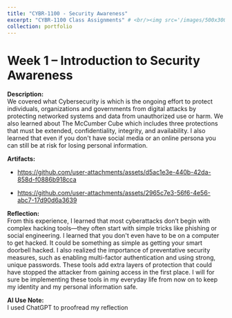 ```yaml
---
title: "CYBR-1100 - Security Awareness"
excerpt: "CYBR-1100 Class Assignments" # <br/><img src='/images/500x300.png'>
collection: portfolio
---
```


# Week 1 – Introduction to Security Awareness
 
**Description:**  
We covered what Cybersecurity is which is the ongoing effort to protect individuals, organizations and governments from digital attacks by protecting networked systems and data from unauthorized use or harm. We also learned about The McCumber Cube which includes three protections that must be extended, confidentiality, integrity, and availability. I also learned that even if you don't have social media or an online persona you can still be at risk for losing personal information.
 
**Artifacts:**  
- https://github.com/user-attachments/assets/d5ac1e3e-440b-42da-858d-f0886b918cca

- https://github.com/user-attachments/assets/2965c7e3-56f6-4e56-abc7-17d90d6a3639
  
 
**Reflection:**  
From this experience, I learned that most cyberattacks don’t begin with complex hacking tools—they often start with simple tricks like phishing or social engineering. I learned that you don't even have to be on a computer to get hacked. It could be something as simple as getting your smart doorbell hacked. I also realized the importance of preventative security measures, such as enabling multi-factor authentication and using strong, unique passwords. These tools add extra layers of protection that could have stopped the attacker from gaining access in the first place. I will for sure be implementing these tools in my everyday life from now on to keep my identity and my personal information safe.
 
**AI Use Note:**  
I used ChatGPT to proofread my reflection
